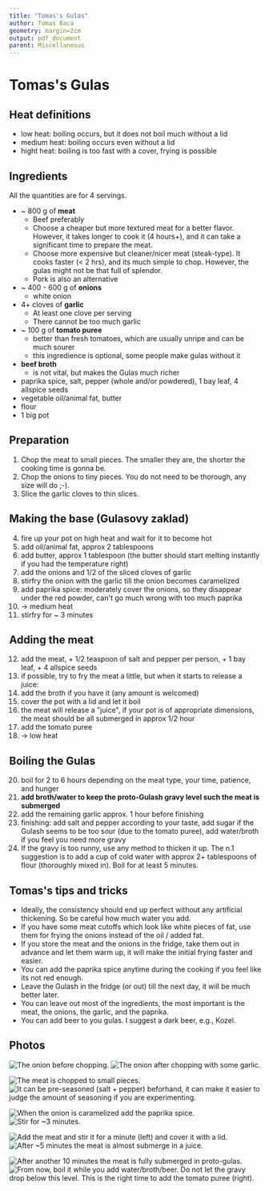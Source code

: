 ```yaml
---
title: "Tomas's Gulas"
author: Tomas Baca
geometry: margin=2cm
output: pdf_document
parent: Miscellaneous
---
```


# Tomas's Gulas

## Heat definitions

* low heat: boiling occurs, but it does not boil much without a lid
* medium heat: boiling occurs even without a lid
* hight heat: boiling is too fast with a cover, frying is possible

## Ingredients

All the quantities are for 4 servings.

* ~ 800 g of **meat**
  * Beef preferably
  * Choose a cheaper but more textured meat for a better flavor. However, it takes longer to cook it (4 hours+), and it can take a significant time to prepare the meat.
  * Choose more expensive but cleaner/nicer meat (steak-type). It cooks faster (< 2 hrs), and its much simple to chop. However, the gulas might not be that full of splendor.
  * Pork is also an alternative
* ~ 400 - 600 g of **onions**
  * white onion
* 4+ cloves of **garlic**
  * At least one clove per serving
  * There cannot be too much garlic
* ~ 100 g of **tomato puree**
  * better than fresh tomatoes, which are usually unripe and can be much sourer
  * this ingredience is optional, some people make gulas without it
* **beef broth**
  * is not vital, but makes the Gulas much richer
* paprika spice, salt, pepper (whole and/or powdered), 1 bay leaf, 4 allspice seeds
* vegetable oil/animal fat, butter
* flour
* 1 big pot

## Preparation

1. Chop the meat to small pieces. The smaller they are, the shorter the cooking time is gonna be.
2. Chop the onions to tiny pieces. You do not need to be thorough, any size will do ;-).
3. Slice the garlic cloves to thin slices.

## Making the base (Gulasovy zaklad)

4. fire up your pot on high heat and wait for it to become hot
5. add oil/animal fat, approx 2 tablespoons
6. add butter, approx 1 tablespoon (the butter should start melting instantly if you had the temperature right)
7. add the onions and 1/2 of the sliced cloves of garlic
8. stirfry the onion with the garlic till the onion becomes caramelized
9. add paprika spice: moderately cover the onions, so they disappear under the red powder, can't go much wrong with too much paprika
10. -> medium heat
11. stirfry for ~ 3 minutes

## Adding the meat

12. add the meat, + 1/2 teaspoon of salt and pepper per person, + 1 bay leaf, + 4 allspice seeds
13. if possible, try to fry the meat a little, but when it starts to release a juice:
14. add the broth if you have it (any amount is welcomed)
15. cover the pot with a lid and let it boil
16. the meat will release a "juice", if your pot is of appropriate dimensions, the meat should be all submerged in approx 1/2 hour
17. add the tomato puree
18. -> low heat

## Boiling the Gulas

20. boil for 2 to 6 hours depending on the meat type, your time, patience, and hunger
21. **add broth/water to keep the proto-Gulash gravy level such the meat is submerged**
22. add the remaining garlic approx. 1 hour before finishing
23. finishing: add salt and pepper according to your taste, add sugar if the Gulash seems to be too sour (due to the tomato puree), add water/broth if you feel you need more gravy
24. If the gravy is too runny, use any method to thicken it up. The n.1 suggestion is to add a cup of cold water with approx 2+ tablespoons of flour (thoroughly mixed in). Boil for at least 5 minutes.

## Tomas's tips and tricks

* Ideally, the consistency should end up perfect without any artificial thickening. So be careful how much water you add.
* If you have some meat cutoffs which look like white pieces of fat, use them for frying the onions instead of the oil / added fat.
* If you store the meat and the onions in the fridge, take them out in advance and let them warm up, it will make the initial frying faster and easier.
* You can add the paprika spice anytime during the cooking if you feel like its not red enough.
* Leave the Gulash in the fridge (or out) till the next day, it will be much better later.
* You can leave out most of the ingredients, the most important is the meat, the onions, the garlic, and the paprika.
* You can add beer to you gulas. I suggest a dark beer, e.g., Kozel.

## Photos

<!-- add {width=50%} after each image before exporting to pdf -->
![The onion before chopping.](images/onion_before_chopping.jpg)
![The onion after chopping with some garlic.](images/onion_after_chopping.jpg)
<!-- \begin{figure}[!h]
\caption{Left: The onion before chopping, right: the onion after chopping with some garlic.}
\end{figure} -->

![The meat is chopped to small pieces.](images/meat_chopped.jpg)
![It can be pre-seasoned (salt + pepper) beforhand, it can make it easier to judge the amount of seasoning if you are experimenting.](images/meat_seasoned.jpg)
<!-- \begin{figure}[!h]
\caption{The meat is chopped to small pieces (left). It can be pre-seasoned (salt + pepper) beforhand, it can make it easier to judge the amount of seasoning if you are experimenting.}
\end{figure} -->

![When the onion is caramelized add the paprika spice.](images/onion_golden.jpg)
![Stir for ~3 minutes.](images/onion_before_meat.jpg)
<!-- \begin{figure}[!h]
\caption{When the onion is caramelized (left) add the paprika spice (right) and stir for ~3 minutes.}
\end{figure} -->

![Add the meat and stir it for a minute (left) and cover it with a lid.](images/meat_after_adding.jpg)
![After ~5 minutes the meat is almost submerge in a juice.](images/meat_5_minuts_in.jpg)
<!-- \begin{figure}[!h]
\caption{Add the meat and stir it for a minute (left) and cover it with a lid. After ~5 minutes (right) the meat is almost submerge in a juice.}
\end{figure} -->

![After another 10 minutes the meat is fully submerged in proto-gulas.](images/meat_15_minutes_in.jpg)
![From now, boil it while you add water/broth/beer. Do not let the gravy drop below this level. This is the right time to add the tomato puree (right).](images/after_adding_tomato_puree.jpg)
<!-- \begin{figure}[!h]
\caption{After another 10 minutes (left) the meat is fully submerged in proto-gulas. From now, boil it while you add water/broth/beer. Do not let the gravy drop below this level. This is the right time to add the tomato puree (right).}
\end{figure} -->
